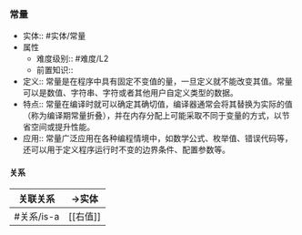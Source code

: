 ###  常量 
- 实体:: #实体/常量 
- 属性
	- 难度级别:: #难度/L2 
	- 前置知识::
- 定义:: 常量是在程序中具有固定不变值的量，一旦定义就不能改变其值。常量可以是数值、字符串、字符或者其他用户自定义类型的数据。
- 特点:: 常量在编译时就可以确定其确切值，编译器通常会将其替换为实际的值（称为编译期常量折叠），并在内存分配上可能采取不同于变量的方式，以节省空间或提升性能。
- 应用:: 常量广泛应用在各种编程情境中，如数学公式、枚举值、错误代码等，还可以用于定义程序运行时不变的边界条件、配置参数等。
#### 关系
| 关联关系 | ->实体 |
| ---- | ---- |
| #关系/is-a  | [[右值]] |